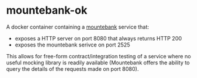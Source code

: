 # mountebank-ok

A docker container containing a [mountebank](http://www.mbtest.org/) service that:

- exposes a HTTP server on port 8080 that always returns HTTP 200  
- exposes the mountebank serivce on port 2525

This allows for free-form contract/integration testing of a service where no 
useful mocking library is readily available (Mountebank offers the ability
to query the details of the requests made on port 8080).

